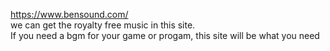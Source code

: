 https://www.bensound.com/   
we can get the royalty free music in this site.    
If you need a bgm for your game or progam, this site will be what you need  


